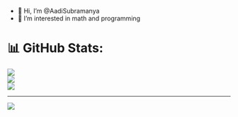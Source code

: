 - 👋 Hi, I’m @AadiSubramanya
- 👀 I’m interested in math and programming

# 📊 GitHub Stats:
![](https://github-readme-stats.vercel.app/api?username=AadiSubramanya&theme=dark&hide_border=false&include_all_commits=true&count_private=true)<br/>
![](https://nirzak-streak-stats.vercel.app/?user=AadiSubramanya&theme=dark&hide_border=false)<br/>
![](https://github-readme-stats.vercel.app/api/top-langs/?username=KrishnaBhaktha2006&theme=dark&hide_border=false&include_all_commits=true&count_private=true&layout=compact)

---
[![](https://visitcount.itsvg.in/api?id=AadiSubramanya&icon=0&color=0)](https://visitcount.itsvg.in)

<!-- Proudly created with GPRM ( https://gprm.itsvg.in ) -->
<!---
AadiSubramanya/AadiSubramanya is a ✨ special ✨ repository because its `README.md` (this file) appears on your GitHub profile.
You can click the Preview link to take a look at your changes.
--->
